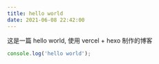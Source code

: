 ```yaml
---
title: hello world
date: 2021-06-08 22:42:00
---
```


这是一篇 hello world, 使用 vercel + hexo 制作的博客

```js
console.log('hello world');
```